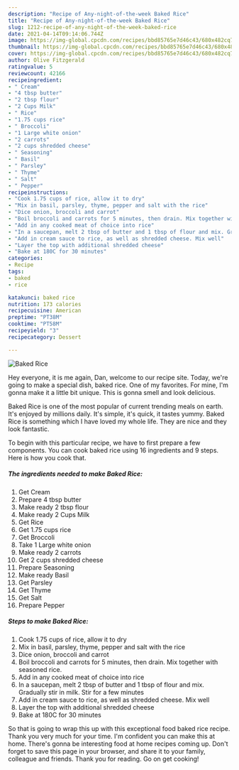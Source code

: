 ```yaml
---
description: "Recipe of Any-night-of-the-week Baked Rice"
title: "Recipe of Any-night-of-the-week Baked Rice"
slug: 1212-recipe-of-any-night-of-the-week-baked-rice
date: 2021-04-14T09:14:06.744Z
image: https://img-global.cpcdn.com/recipes/bbd85765e7d46c43/680x482cq70/baked-rice-recipe-main-photo.jpg
thumbnail: https://img-global.cpcdn.com/recipes/bbd85765e7d46c43/680x482cq70/baked-rice-recipe-main-photo.jpg
cover: https://img-global.cpcdn.com/recipes/bbd85765e7d46c43/680x482cq70/baked-rice-recipe-main-photo.jpg
author: Olive Fitzgerald
ratingvalue: 5
reviewcount: 42166
recipeingredient:
- " Cream"
- "4 tbsp butter"
- "2 tbsp flour"
- "2 Cups Milk"
- " Rice"
- "1.75 cups rice"
- " Broccoli"
- "1 Large white onion"
- "2 carrots"
- "2 cups shredded cheese"
- " Seasoning"
- " Basil"
- " Parsley"
- " Thyme"
- " Salt"
- " Pepper"
recipeinstructions:
- "Cook 1.75 cups of rice, allow it to dry"
- "Mix in basil, parsley, thyme, pepper and salt with the rice"
- "Dice onion, broccoli and carrot"
- "Boil broccoli and carrots for 5 minutes, then drain. Mix together with seasoned rice."
- "Add in any cooked meat of choice into rice"
- "In a saucepan, melt 2 tbsp of butter and 1 tbsp of flour and mix. Gradually stir in milk. Stir for a few minutes"
- "Add in cream sauce to rice, as well as shredded cheese. Mix well"
- "Layer the top with additional shredded cheese"
- "Bake at 180C for 30 minutes"
categories:
- Recipe
tags:
- baked
- rice

katakunci: baked rice 
nutrition: 173 calories
recipecuisine: American
preptime: "PT38M"
cooktime: "PT58M"
recipeyield: "3"
recipecategory: Dessert

---
```



![Baked Rice](https://img-global.cpcdn.com/recipes/bbd85765e7d46c43/680x482cq70/baked-rice-recipe-main-photo.jpg)

Hey everyone, it is me again, Dan, welcome to our recipe site. Today, we're going to make a special dish, baked rice. One of my favorites. For mine, I'm gonna make it a little bit unique. This is gonna smell and look delicious.



Baked Rice is one of the most popular of current trending meals on earth. It's enjoyed by millions daily. It's simple, it's quick, it tastes yummy. Baked Rice is something which I have loved my whole life. They are nice and they look fantastic.


To begin with this particular recipe, we have to first prepare a few components. You can cook baked rice using 16 ingredients and 9 steps. Here is how you cook that.

<!--inarticleads1-->

##### The ingredients needed to make Baked Rice:

1. Get  Cream
1. Prepare 4 tbsp butter
1. Make ready 2 tbsp flour
1. Make ready 2 Cups Milk
1. Get  Rice
1. Get 1.75 cups rice
1. Get  Broccoli
1. Take 1 Large white onion
1. Make ready 2 carrots
1. Get 2 cups shredded cheese
1. Prepare  Seasoning
1. Make ready  Basil
1. Get  Parsley
1. Get  Thyme
1. Get  Salt
1. Prepare  Pepper




<!--inarticleads2-->

##### Steps to make Baked Rice:

1. Cook 1.75 cups of rice, allow it to dry
1. Mix in basil, parsley, thyme, pepper and salt with the rice
1. Dice onion, broccoli and carrot
1. Boil broccoli and carrots for 5 minutes, then drain. Mix together with seasoned rice.
1. Add in any cooked meat of choice into rice
1. In a saucepan, melt 2 tbsp of butter and 1 tbsp of flour and mix. Gradually stir in milk. Stir for a few minutes
1. Add in cream sauce to rice, as well as shredded cheese. Mix well
1. Layer the top with additional shredded cheese
1. Bake at 180C for 30 minutes




So that is going to wrap this up with this exceptional food baked rice recipe. Thank you very much for your time. I'm confident you can make this at home. There's gonna be interesting food at home recipes coming up. Don't forget to save this page in your browser, and share it to your family, colleague and friends. Thank you for reading. Go on get cooking!
